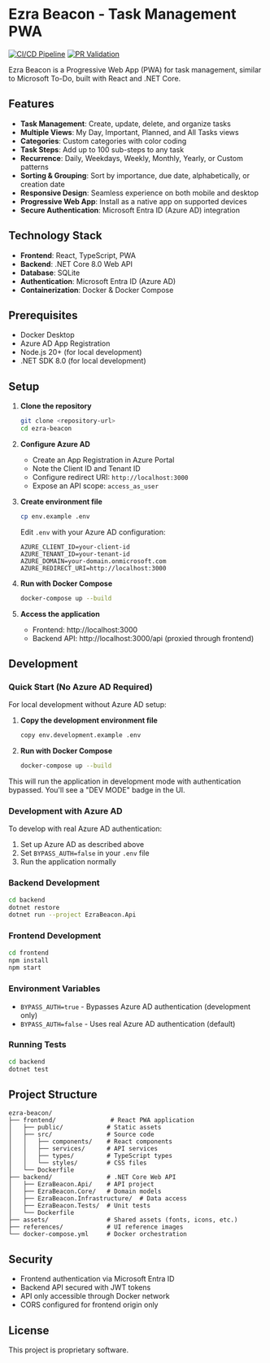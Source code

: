 # Ezra Beacon - Task Management PWA

[![CI/CD Pipeline](https://github.com/DustyAyres/ezra-beacon/actions/workflows/ci.yml/badge.svg)](https://github.com/DustyAyres/ezra-beacon/actions/workflows/ci.yml)
[![PR Validation](https://github.com/DustyAyres/ezra-beacon/actions/workflows/pr-validation.yml/badge.svg)](https://github.com/DustyAyres/ezra-beacon/actions/workflows/pr-validation.yml)

Ezra Beacon is a Progressive Web App (PWA) for task management, similar to Microsoft To-Do, built with React and .NET Core.

## Features

- **Task Management**: Create, update, delete, and organize tasks
- **Multiple Views**: My Day, Important, Planned, and All Tasks views
- **Categories**: Custom categories with color coding
- **Task Steps**: Add up to 100 sub-steps to any task
- **Recurrence**: Daily, Weekdays, Weekly, Monthly, Yearly, or Custom patterns
- **Sorting & Grouping**: Sort by importance, due date, alphabetically, or creation date
- **Responsive Design**: Seamless experience on both mobile and desktop
- **Progressive Web App**: Install as a native app on supported devices
- **Secure Authentication**: Microsoft Entra ID (Azure AD) integration

## Technology Stack

- **Frontend**: React, TypeScript, PWA
- **Backend**: .NET Core 8.0 Web API
- **Database**: SQLite
- **Authentication**: Microsoft Entra ID (Azure AD)
- **Containerization**: Docker & Docker Compose

## Prerequisites

- Docker Desktop
- Azure AD App Registration
- Node.js 20+ (for local development)
- .NET SDK 8.0 (for local development)

## Setup

1. **Clone the repository**
   ```bash
   git clone <repository-url>
   cd ezra-beacon
   ```

2. **Configure Azure AD**
   - Create an App Registration in Azure Portal
   - Note the Client ID and Tenant ID
   - Configure redirect URI: `http://localhost:3000`
   - Expose an API scope: `access_as_user`

3. **Create environment file**
   ```bash
   cp env.example .env
   ```
   Edit `.env` with your Azure AD configuration:
   ```
   AZURE_CLIENT_ID=your-client-id
   AZURE_TENANT_ID=your-tenant-id
   AZURE_DOMAIN=your-domain.onmicrosoft.com
   AZURE_REDIRECT_URI=http://localhost:3000
   ```

4. **Run with Docker Compose**
   ```bash
   docker-compose up --build
   ```

5. **Access the application**
   - Frontend: http://localhost:3000
   - Backend API: http://localhost:3000/api (proxied through frontend)

## Development

### Quick Start (No Azure AD Required)

For local development without Azure AD setup:

1. **Copy the development environment file**
   ```bash
   copy env.development.example .env
   ```

2. **Run with Docker Compose**
   ```bash
   docker-compose up --build
   ```

This will run the application in development mode with authentication bypassed. You'll see a "DEV MODE" badge in the UI.

### Development with Azure AD

To develop with real Azure AD authentication:

1. Set up Azure AD as described above
2. Set `BYPASS_AUTH=false` in your `.env` file
3. Run the application normally

### Backend Development
```bash
cd backend
dotnet restore
dotnet run --project EzraBeacon.Api
```

### Frontend Development
```bash
cd frontend
npm install
npm start
```

### Environment Variables

- `BYPASS_AUTH=true` - Bypasses Azure AD authentication (development only)
- `BYPASS_AUTH=false` - Uses real Azure AD authentication (default)

### Running Tests
```bash
cd backend
dotnet test
```

## Project Structure

```
ezra-beacon/
├── frontend/               # React PWA application
│   ├── public/            # Static assets
│   ├── src/               # Source code
│   │   ├── components/    # React components
│   │   ├── services/      # API services
│   │   ├── types/         # TypeScript types
│   │   └── styles/        # CSS files
│   └── Dockerfile
├── backend/               # .NET Core Web API
│   ├── EzraBeacon.Api/    # API project
│   ├── EzraBeacon.Core/   # Domain models
│   ├── EzraBeacon.Infrastructure/  # Data access
│   ├── EzraBeacon.Tests/  # Unit tests
│   └── Dockerfile
├── assets/                # Shared assets (fonts, icons, etc.)
├── references/            # UI reference images
└── docker-compose.yml     # Docker orchestration
```

## Security

- Frontend authentication via Microsoft Entra ID
- Backend API secured with JWT tokens
- API only accessible through Docker network
- CORS configured for frontend origin only

## License

This project is proprietary software.
